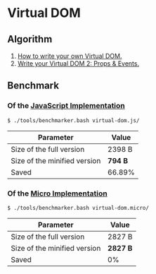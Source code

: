 # Virtual DOM

## Algorithm

1. [How to write your own Virtual DOM.](https://medium.com/@deathmood/how-to-write-your-own-virtual-dom-ee74acc13060)
2. [Write your Virtual DOM 2: Props & Events.](https://medium.com/@deathmood/write-your-virtual-dom-2-props-events-a957608f5c76)

## Benchmark

### Of the [JavaScript Implementation](virtual-dom.js/)

```
$ ./tools/benchmarker.bash virtual-dom.js/
```

Parameter | Value
--- | ---
Size of the full version | 2398 B
Size of the minified version | **794 B**
Saved | 66.89%

### Of the [Micro Implementation](virtual-dom.micro/)

```
$ ./tools/benchmarker.bash virtual-dom.micro/
```

Parameter | Value
--- | ---
Size of the full version | 2827 B
Size of the minified version | **2827 B**
Saved | 0%
